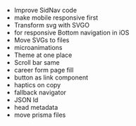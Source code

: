 - Improve SidNav code
- make mobile responsive first
- Transform svg with SVGO
- <meta name="viewport" content="viewport-fit=cover"> for responsive Bottom navigation in iOS
- Move SVGs to files
- microanimations
- Theme at one place
- Scroll bar same
- career form page fill
- button as link component
- haptics on copy
- fallback navigator
- JSON ld
- head metadata
- move prisma files
